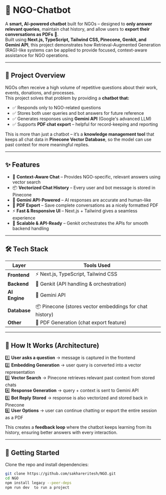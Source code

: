 # 🤖 NGO-Chatbot

A **smart, AI-powered chatbot** built for NGOs – designed to **only answer relevant queries**, maintain chat history, and allow users to **export their conversations as PDFs** 📝.  
Built using **Next.js, TypeScript, Tailwind CSS, Pinecone, Genkit, and Gemini API**, this project demonstrates how Retrieval-Augmented Generation (RAG)-like systems can be applied to provide focused, context-aware assistance for NGO operations.

---

## 📖 Project Overview  

NGOs often receive a high volume of repetitive questions about their work, events, donations, and processes.  
This project solves that problem by providing a **chatbot that:**

- ✅ Responds only to NGO-related questions  
- ✅ Stores both user queries and bot answers for future reference  
- ✅ Generates responses using **Gemini API** (Google's advanced LLM)  
- ✅ Supports **PDF chat export** – helpful for record-keeping and reporting  

This is more than just a chatbot – it’s a **knowledge management tool** that keeps all chat data in **Pinecone Vector Database**, so the model can use past context for more meaningful replies.

---

## ✨ Features  

- 💬 **Context-Aware Chat** – Provides NGO-specific, relevant answers using vector search  
- 📦 **Vectorized Chat History** – Every user and bot message is stored in Pinecone  
- 🧠 **Gemini API-Powered** – AI responses are accurate and human-like  
- 📄 **PDF Export** – Save complete conversations as a nicely formatted PDF  
- ⚡ **Fast & Responsive UI** – Next.js + Tailwind gives a seamless experience  
- 🔗 **Scalable & API-Ready** – Genkit orchestrates the APIs for smooth backend handling  

---

## 🛠️ Tech Stack  

| Layer         | Tools Used |
|--------------|-----------|
| **Frontend** | ⚡ Next.js, TypeScript, Tailwind CSS |
| **Backend**  | 🔗 Genkit (API handling & orchestration) |
| **AI Engine** | 🧠 Gemini API |
| **Database** | 📦 Pinecone (stores vector embeddings for chat history) |
| **Other** | 📝 PDF Generation (chat export feature) |

---

## 🧠 How It Works (Architecture)

1️⃣ **User asks a question** → message is captured in the frontend  
2️⃣ **Embedding Generation** → user query is converted into a vector representation  
3️⃣ **Vector Search** → Pinecone retrieves relevant past context from stored chats  
4️⃣ **Response Generation** → query + context is sent to Gemini API  
5️⃣ **Bot Reply Stored** → response is also vectorized and stored back in Pinecone  
6️⃣ **User Options** → user can continue chatting or export the entire session as a PDF  

This creates a **feedback loop** where the chatbot keeps learning from its history, ensuring better answers with every interaction.

---

## 🚀 Getting Started  

Clone the repo and install dependencies:  

```bash
git clone https://github.com/sakhareritesh/NGO.git
cd NGO
npm install legacy --peer-deps
npm run dev  to run a project 
